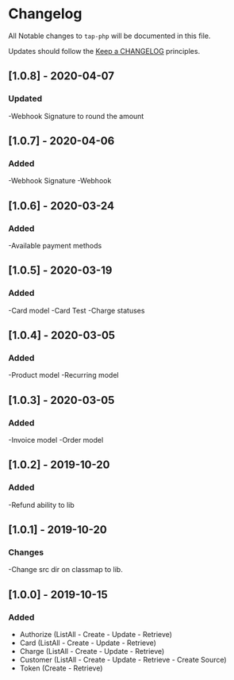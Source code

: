 # Changelog

All Notable changes to `tap-php` will be documented in this file.

Updates should follow the [Keep a CHANGELOG](http://keepachangelog.com/) principles.

## [1.0.8] - 2020-04-07

### Updated
-Webhook Signature to round the amount

## [1.0.7] - 2020-04-06

### Added
-Webhook Signature
-Webhook

## [1.0.6] - 2020-03-24

### Added
-Available payment methods

## [1.0.5] - 2020-03-19

### Added
-Card model
-Card Test
-Charge statuses

## [1.0.4] - 2020-03-05

### Added
-Product model
-Recurring model

## [1.0.3] - 2020-03-05

### Added
-Invoice model
-Order model

## [1.0.2] - 2019-10-20

### Added
-Refund ability to lib

## [1.0.1] - 2019-10-20

### Changes
-Change src dir on classmap to lib.

## [1.0.0] - 2019-10-15

### Added
- Authorize (ListAll - Create - Update - Retrieve)
- Card (ListAll - Create - Update - Retrieve)
- Charge (ListAll - Create - Update - Retrieve)
- Customer (ListAll - Create - Update - Retrieve - Create Source)
- Token (Create - Retrieve)
